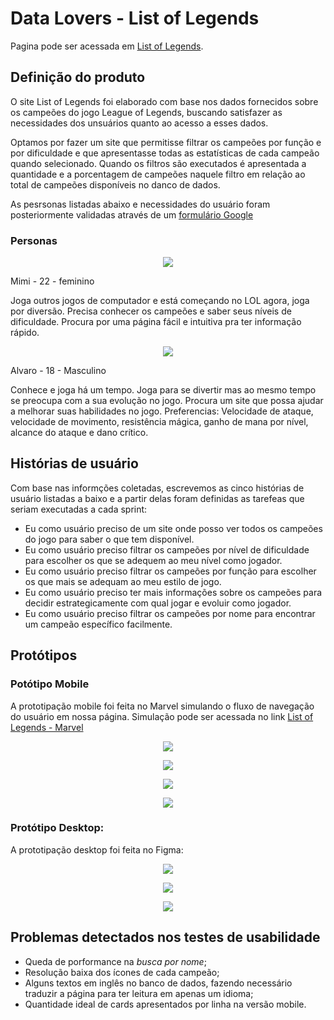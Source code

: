 # Data Lovers - List of Legends 
Pagina pode ser acessada em [List of Legends](https://amandafdal.github.io/SAP004-data-lovers/src/). 

## Definição do produto
O site List of Legends foi elaborado com base nos dados fornecidos sobre os campeões do jogo League of Legends, buscando satisfazer as necessidades dos unsuários quanto ao acesso a esses dados.

Optamos por fazer um site que permitisse filtrar os campeões por função e por dificuldade e que apresentasse todas as estatísticas de cada campeão quando selecionado.
Quando os filtros são executados é apresentada a quantidade e a porcentagem de campeões naquele filtro em relação ao total de campeões disponíveis no danco de dados.

As pesrsonas listadas abaixo e necessidades do usuário foram posteriormente validadas através de um [formulário Google](https://docs.google.com/forms/d/1tt-0yFsnyeJMr3NTP6mInOqOM3nPFZG-GX8IkeMfVF4/edit?usp=sharing)

### Personas
<p align="center">
  <img src="https://github.com/nicolefranca/SAP004-data-lovers/blob/master/src/img/mimi.png">
<p/>

Mimi - 22 - feminino

Joga outros jogos de computador e está começando no LOL agora, joga por diversão.
Precisa conhecer os campeões e saber seus níveis de dificuldade.
Procura por uma página fácil e intuitiva pra ter informação rápido.

<p align="center">
  <img src="https://github.com/nicolefranca/SAP004-data-lovers/blob/master/src/img/Alvaro.png">
<p/>

Alvaro - 18 - Masculino

Conhece e joga há um tempo. Joga para se divertir mas ao mesmo tempo se preocupa com a sua evolução no jogo. Procura um site que possa ajudar a melhorar suas habilidades no jogo. Preferencias: Velocidade de ataque, velocidade de movimento, resistência mágica, ganho de mana por nível, alcance do ataque e dano crítico.

## Histórias de usuário
Com base nas informções coletadas, escrevemos as cinco histórias de usuário listadas a baixo e a partir delas foram definidas as tarefeas que seriam executadas a cada sprint:

* Eu como usuário preciso de um site onde posso ver todos os campeões do jogo para saber o que tem disponível.
* Eu como usuário preciso filtrar os campeões por nível de dificuldade para escolher os que se adequem ao meu nível como jogador.
* Eu como usuário preciso filtrar os campeões por função para escolher os que mais se adequam ao meu estilo de jogo.
* Eu como usuário preciso ter mais informações sobre os campeões para decidir estrategicamente com qual jogar e evoluir como jogador.
* Eu como usuário preciso filtrar os campeões por nome para encontrar um campeão específico facilmente.

## Protótipos

### Potótipo Mobile
A prototipação mobile foi feita no Marvel simulando o fluxo de navegação do usuário em nossa página. Simulação pode ser acessada no link [List of Legends - Marvel](https://marvelapp.com/4f739dg/screen/68480333)
<p align="center">
  <img src="https://github.com/nicolefranca/SAP004-data-lovers/blob/master/src/img/homemobile.jpeg">
<p/>
<p align="center">
  <img src="https://github.com/nicolefranca/SAP004-data-lovers/blob/master/src/img/menumobile.jpeg">
<p/>
<p align="center">
  <img src="https://github.com/nicolefranca/SAP004-data-lovers/blob/master/src/img/filtromobile.jpeg">
<p/>
<p align="center">
  <img src="https://github.com/nicolefranca/SAP004-data-lovers/blob/master/src/img/modalmobile.jpeg">
<p/>

### Protótipo Desktop:
A prototipação desktop foi feita no Figma:
<p align="center">
  <img src="https://github.com/nicolefranca/SAP004-data-lovers/blob/master/src/img/HOME.png">
<p/>
<p align="center">
  <img src="https://github.com/nicolefranca/SAP004-data-lovers/blob/master/src/img/FILTRO.png">
<p/>
<p align="center">
  <img src="https://github.com/nicolefranca/SAP004-data-lovers/blob/master/src/img/BOX.png">
<p/>

## Problemas detectados nos testes de usabilidade
* Queda de porformance na <em>busca por nome</em>;
* Resolução baixa dos ícones de cada campeão; 
* Alguns textos em inglês no banco de dados, fazendo necessário traduzir a página para ter leitura em apenas um idioma;
* Quantidade ideal de cards apresentados por linha na versão mobile.
